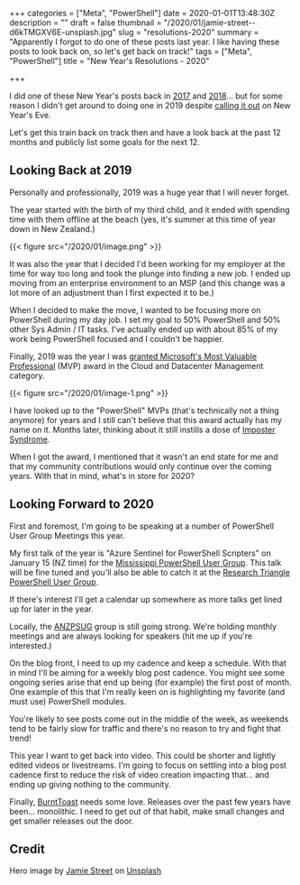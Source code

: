 +++
categories = ["Meta", "PowerShell"]
date = 2020-01-01T13:48:30Z
description = ""
draft = false
thumbnail = "/2020/01/jamie-street--d6kTMGXV6E-unsplash.jpg"
slug = "resolutions-2020"
summary = "Apparently I forgot to do one of these posts last year. I like having these posts to look back on, so let's get back on track!"
tags = ["Meta", "PowerShell"]
title = "New Year's Resolutions - 2020"

+++


I did one of these New Year's posts back in [2017](__GHOST_URL__/2017/01/06/resolution-2017/) and [2018](__GHOST_URL__/2018/01/03/resolution-2018/)... but for some reason I didn't get around to doing one in 2019 despite [calling it out](__GHOST_URL__/2018/12/31/a-toast-to-2018/) on New Year's Eve.

Let's get this train back on track then and have a look back at the past 12 months and publicly list some goals for the next 12.

## Looking Back at 2019

Personally and professionally, 2019 was a huge year that I will never forget.

The year started with the birth of my third child, and it ended with spending time with them offline at the beach (yes, it's summer at this time of year down in New Zealand.)

{{< figure src="/2020/01/image.png" >}}

It was also the year that I decided I'd been working for my employer at the time for way too long and took the plunge into finding a new job. I ended up moving from an enterprise environment to an MSP (and this change was a lot more of an adjustment than I first expected it to be.)

When I decided to make the move, I wanted to be focusing more on PowerShell during my day job. I set my goal to 50% PowerShell and 50% other Sys Admin / IT tasks. I've actually ended up with about 85% of my work being PowerShell focused and I couldn't be happier.

Finally, 2019 was the year I was [granted Microsoft's Most Valuable Professional](__GHOST_URL__/2019/09/01/mvp-omg/) (MVP) award in the Cloud and Datacenter Management category.

{{< figure src="/2020/01/image-1.png" >}}

I have looked up to the "PowerShell" MVPs (that's technically not a thing anymore) for years and I still can't believe that this award actually has my name on it. Months later, thinking about it still instills a dose of [Imposter Syndrome](https://winsysblog.com/2018/12/i-have-impostor-syndrome.html).

When I got the award, I mentioned that it wasn't an end state for me and that my community contributions would only continue over the coming years. With that in mind, what's in store for 2020?

## Looking Forward to 2020

First and foremost, I'm going to be speaking at a number of PowerShell User Group Meetings this year.

My first talk of the year is "Azure Sentinel for PowerShell Scripters" on January 15 (NZ time) for the [Mississippi PowerShell User Group](https://mspsug.com/2019/12/31/mspsug-january-2020-virtual-meeting-azure-sentinel-for-powershell-scripters/). This talk will be fine tuned and you'll also be able to catch it at the [Research Triangle PowerShell User Group](https://rtpsug.com/).

If there's interest I'll get a calendar up somewhere as more talks get lined up for later in the year.

Locally, the [ANZPSUG](https://anzpsug.github.io/) group is still going strong. We're holding monthly meetings and are always looking for speakers (hit me up if you're interested.)

On the blog front, I need to up my cadence and keep a schedule. With that in mind I'll be aiming for a weekly blog post cadence. You might see some ongoing series arise that end up being (for example) the first post of month. One example of this that I'm really keen on is highlighting my favorite (and must use) PowerShell modules.

You're likely to see posts come out in the middle of the week, as weekends tend to be fairly slow for traffic and there's no reason to try and fight that trend!

This year I want to get back into video. This could be shorter and lightly edited videos or livestreams. I'm going to focus on settling into a blog post cadence first to reduce the risk of video creation impacting that... and ending up giving nothing to the community.

Finally, [BurntToast](https://github.com/windos/BurntToast) needs some love. Releases over the past few years have been... monolithic. I need to get out of that habit, make small changes and get smaller releases out the door.

## Credit

Hero image by [Jamie Street](https://unsplash.com/@jamie452?utm_source=unsplash&utm_medium=referral&utm_content=creditCopyText) on [Unsplash](https://unsplash.com/s/photos/2020?utm_source=unsplash&utm_medium=referral&utm_content=creditCopyText)


